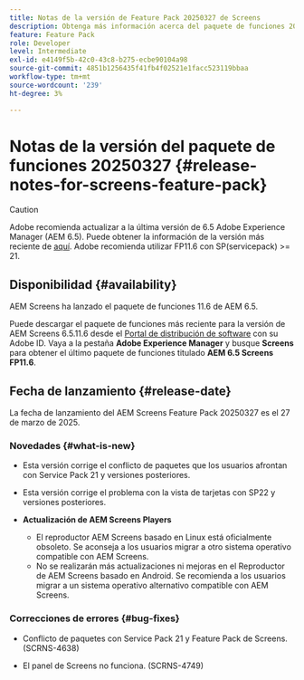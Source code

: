 ```yaml
---
title: Notas de la versión de Feature Pack 20250327 de Screens
description: Obtenga más información acerca del paquete de funciones 20250327 de AEM Screens lanzado el 27 de marzo de 2025.
feature: Feature Pack
role: Developer
level: Intermediate
exl-id: e4149f5b-42c0-43c8-b275-ecbe90104a98
source-git-commit: 4851b1256435f41fb4f02521e1facc523119bbaa
workflow-type: tm+mt
source-wordcount: '239'
ht-degree: 3%

---
```


# Notas de la versión del paquete de funciones 20250327 {#release-notes-for-screens-feature-pack}

>[!CAUTION]
>Adobe recomienda actualizar a la última versión de 6.5 Adobe Experience Manager (AEM 6.5). Puede obtener la información de la versión más reciente de [aquí](https://experienceleague.adobe.com/es/docs/experience-manager-65/content/release-notes/release-notes).
>Adobe recomienda utilizar FP11.6 con SP(servicepack) >= 21.

## Disponibilidad {#availability}

AEM Screens ha lanzado el paquete de funciones 11.6 de AEM 6.5.

Puede descargar el paquete de funciones más reciente para la versión de AEM Screens 6.5.11.6 desde el [Portal de distribución de software](https://experience.adobe.com/#/downloads/content/software-distribution/es/aem.html) con su Adobe ID. Vaya a la pestaña **Adobe Experience Manager** y busque **Screens** para obtener el último paquete de funciones titulado **AEM 6.5 Screens FP11.6**.

## Fecha de lanzamiento {#release-date}

La fecha de lanzamiento del AEM Screens Feature Pack 20250327 es el 27 de marzo de 2025.

### Novedades {#what-is-new}

* Esta versión corrige el conflicto de paquetes que los usuarios afrontan con Service Pack 21 y versiones posteriores.

* Esta versión corrige el problema con la vista de tarjetas con SP22 y versiones posteriores.

* **Actualización de AEM Screens Players**
   * El reproductor AEM Screens basado en Linux está oficialmente obsoleto. Se aconseja a los usuarios migrar a otro sistema operativo compatible con AEM Screens.
   * No se realizarán más actualizaciones ni mejoras en el Reproductor de AEM Screens basado en Android. Se recomienda a los usuarios migrar a un sistema operativo alternativo compatible con AEM Screens.

### Correcciones de errores {#bug-fixes}

* Conflicto de paquetes con Service Pack 21 y Feature Pack de Screens. (SCRNS-4638)

* El panel de Screens no funciona. (SCRNS-4749)

